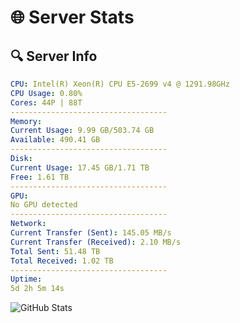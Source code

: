# 🌐 Server Stats
## 🔍 Server Info
```yaml
CPU: Intel(R) Xeon(R) CPU E5-2699 v4 @ 1291.98GHz
CPU Usage: 0.80%
Cores: 44P | 88T
-----------------------------------
Memory:
Current Usage: 9.99 GB/503.74 GB
Available: 490.41 GB
-----------------------------------
Disk:
Current Usage: 17.45 GB/1.71 TB
Free: 1.61 TB
-----------------------------------
GPU:
No GPU detected
-----------------------------------
Network:
Current Transfer (Sent): 145.05 MB/s
Current Transfer (Received): 2.10 MB/s
Total Sent: 51.48 TB
Total Received: 1.02 TB
-----------------------------------
Uptime:
5d 2h 5m 14s
```
![GitHub Stats](https://img.shields.io/badge/Updated-2025-02-13_00:48:32-blue)
